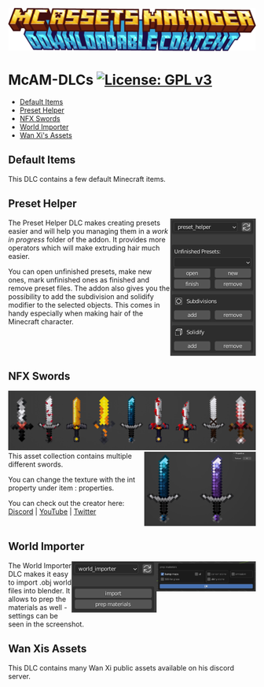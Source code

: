 <img src="./visuals/banner.png">

# McAM-DLCs [![License: GPL v3](https://img.shields.io/badge/License-GPLv3-blue.svg)](https://www.gnu.org/licenses/gpl-3.0)
* [Default Items](#default-items)
* [Preset Helper](#preset-helper)
* [NFX Swords](#nfx-swords)
* [World Importer](#world-importer)
* [Wan Xi's Assets](#wan-xis-assets)

## Default Items
This DLC contains a few default Minecraft items.
<br clear="both"/>

## Preset Helper
<img align="right" src="./visuals/preset_helper.png">
The Preset Helper DLC makes creating presets easier and will help you managing them in a <em>work in progress</em> folder of the addon. It provides more operators which will make extruding hair much easier.

You can open unfinished presets, make new ones, mark unfinished ones as finished and remove preset files. The addon also gives you the possibility to add the subdivision and solidify modifier to the selected objects. This comes in handy especially when making hair of the Minecraft character.
<br clear="both"/>

## NFX Swords
<img src="./visuals/NFX_Swords_[1]_1.png">
<img align="right" width=45% height=45% src="./visuals/NFX_Swords_[1]_2.png">
This asset collection contains multiple different swords.

You can change the texture with the int property under item : properties.

You can check out the creator here: [Discord](https://discord.gg/Pvt2KneRNQ) | [YouTube](https://www.youtube.com/channel/UCgm0fyoER5KC8mGVjfXJWDw) | [Twitter](https://twitter.com/NightGFX_)
<br clear="both"/>

## World Importer
<img align="right" width=40% height=40% src="./visuals/world_importer_2.png">
<img align="right" src="./visuals/world_importer_1.png">
The World Importer DLC makes it easy to import .obj world files into blender. It allows to prep the materials as well - settings can be seen in the screenshot.
<br clear="both"/>

## Wan Xis Assets
This DLC contains many Wan Xi public assets available on his discord server.
